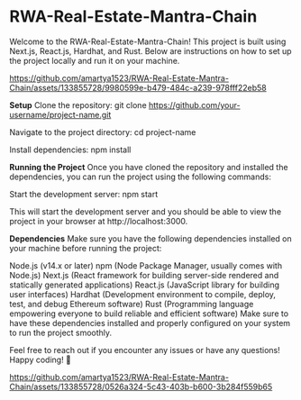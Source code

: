 # RWA-Real-Estate-Mantra-Chain
Welcome to the RWA-Real-Estate-Mantra-Chain! This project is built using Next.js, React.js, Hardhat, and Rust. Below are instructions on how to set up the project locally and run it on your machine.



https://github.com/amartya1523/RWA-Real-Estate-Mantra-Chain/assets/133855728/9980599e-b479-484c-a239-978fff22eb58


**Setup**
Clone the repository:
git clone https://github.com/your-username/project-name.git

Navigate to the project directory:
cd project-name

Install dependencies:
npm install

**Running the Project**
Once you have cloned the repository and installed the dependencies, you can run the project using the following commands:

Start the development server:
npm start

This will start the development server and you should be able to view the project in your browser at http://localhost:3000.

**Dependencies**
Make sure you have the following dependencies installed on your machine before running the project:

Node.js (v14.x or later)
npm (Node Package Manager, usually comes with Node.js)
Next.js (React framework for building server-side rendered and statically generated applications)
React.js (JavaScript library for building user interfaces)
Hardhat (Development environment to compile, deploy, test, and debug Ethereum software)
Rust (Programming language empowering everyone to build reliable and efficient software)
Make sure to have these dependencies installed and properly configured on your system to run the project smoothly.

Feel free to reach out if you encounter any issues or have any questions! Happy coding! 🚀







https://github.com/amartya1523/RWA-Real-Estate-Mantra-Chain/assets/133855728/0526a324-5c43-403b-b600-3b284f559b65

